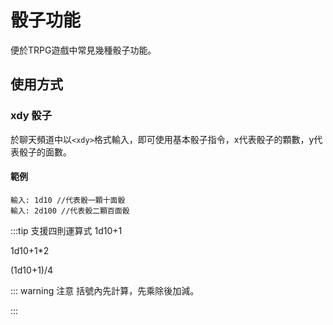 # 骰子功能
便於TRPG遊戲中常見幾種骰子功能。

## 使用方式
### xdy 骰子
於聊天頻道中以`<xdy>`格式輸入，即可使用基本骰子指令，x代表骰子的顆數，y代表骰子的面數。

#### 範例
    輸入: 1d10 //代表骰一顆十面骰
    輸入: 2d100 //代表骰二顆百面骰

:::tip 支援四則運算式
1d10+1

1d10+1*2

(1d10+1)/4

::: warning 注意
括號內先計算，先乘除後加減。

:::